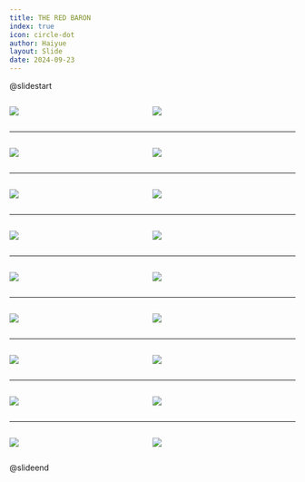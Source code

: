 ```yaml
---
title: THE RED BARON
index: true
icon: circle-dot
author: Haiyue
layout: Slide
date: 2024-09-23
---
```

 
@slidestart

<div style="display:flex">
<div style="flex:1">

![](/reading/english/Level-T/THE%20RED%20BARON/001.webp)
</div>
<div style="flex:1">

![](/reading/english/Level-T/THE%20RED%20BARON/002.webp)
</div>
</div>

---

<div style="display:flex">
<div style="flex:1">

![](/reading/english/Level-T/THE%20RED%20BARON/003.webp)
</div>
<div style="flex:1">

![](/reading/english/Level-T/THE%20RED%20BARON/004.webp)
</div>
</div>

---

<div style="display:flex">
<div style="flex:1">

![](/reading/english/Level-T/THE%20RED%20BARON/005.webp)
</div>
<div style="flex:1">

![](/reading/english/Level-T/THE%20RED%20BARON/006.webp)
</div>
</div>

---

<div style="display:flex">
<div style="flex:1">

![](/reading/english/Level-T/THE%20RED%20BARON/007.webp)
</div>
<div style="flex:1">

![](/reading/english/Level-T/THE%20RED%20BARON/008.webp)
</div>
</div>

---

<div style="display:flex">
<div style="flex:1">

![](/reading/english/Level-T/THE%20RED%20BARON/009.webp)
</div>
<div style="flex:1">

![](/reading/english/Level-T/THE%20RED%20BARON/010.webp)
</div>
</div>

---

<div style="display:flex">
<div style="flex:1">

![](/reading/english/Level-T/THE%20RED%20BARON/011.webp)
</div>
<div style="flex:1">

![](/reading/english/Level-T/THE%20RED%20BARON/012.webp)
</div>
</div>

---

<div style="display:flex">
<div style="flex:1">

![](/reading/english/Level-T/THE%20RED%20BARON/013.webp)
</div>
<div style="flex:1">

![](/reading/english/Level-T/THE%20RED%20BARON/014.webp)
</div>
</div>

---

<div style="display:flex">
<div style="flex:1">

![](/reading/english/Level-T/THE%20RED%20BARON/015.webp)
</div>
<div style="flex:1">

![](/reading/english/Level-T/THE%20RED%20BARON/016.webp)
</div>
</div>

---

<div style="display:flex">
<div style="flex:1">

![](/reading/english/Level-T/THE%20RED%20BARON/017.webp)
</div>
<div style="flex:1">

![](/reading/english/Level-T/THE%20RED%20BARON/018.webp)
</div>
</div>

@slideend